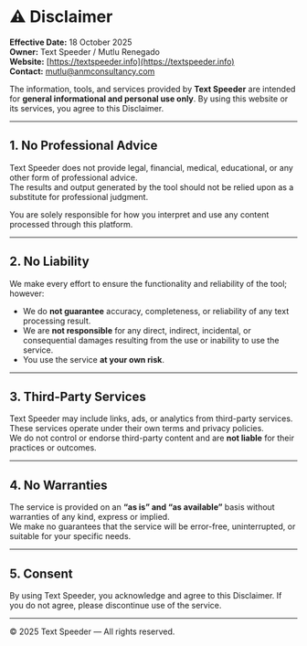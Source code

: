 # ⚠️ Disclaimer

**Effective Date:** 18 October 2025  
**Owner:** Text Speeder / Mutlu Renegado  
**Website:** [https://textspeeder.info](https://textspeeder.info)  
**Contact:** mutlu@anmconsultancy.com

The information, tools, and services provided by **Text Speeder** are intended for **general informational and personal use only**. By using this website or its services, you agree to this Disclaimer.

---

## 1. No Professional Advice

Text Speeder does not provide legal, financial, medical, educational, or any other form of professional advice.  
The results and output generated by the tool should not be relied upon as a substitute for professional judgment.

You are solely responsible for how you interpret and use any content processed through this platform.

---

## 2. No Liability

We make every effort to ensure the functionality and reliability of the tool; however:

- We do **not guarantee** accuracy, completeness, or reliability of any text processing result.  
- We are **not responsible** for any direct, indirect, incidental, or consequential damages resulting from the use or inability to use the service.  
- You use the service **at your own risk**.

---

## 3. Third-Party Services

Text Speeder may include links, ads, or analytics from third-party services. These services operate under their own terms and privacy policies.  
We do not control or endorse third-party content and are **not liable** for their practices or outcomes.

---

## 4. No Warranties

The service is provided on an **“as is” and “as available”** basis without warranties of any kind, express or implied.  
We make no guarantees that the service will be error-free, uninterrupted, or suitable for your specific needs.

---

## 5. Consent

By using Text Speeder, you acknowledge and agree to this Disclaimer. If you do not agree, please discontinue use of the service.

---

© 2025 Text Speeder — All rights reserved.
